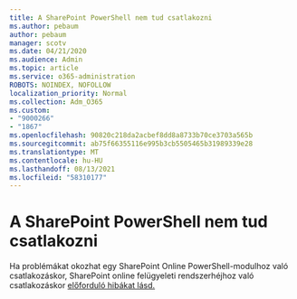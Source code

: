 ```yaml
---
title: A SharePoint PowerShell nem tud csatlakozni
ms.author: pebaum
author: pebaum
manager: scotv
ms.date: 04/21/2020
ms.audience: Admin
ms.topic: article
ms.service: o365-administration
ROBOTS: NOINDEX, NOFOLLOW
localization_priority: Normal
ms.collection: Adm_O365
ms.custom:
- "9000266"
- "1867"
ms.openlocfilehash: 90820c218da2acbef8dd8a8733b70ce3703a565b
ms.sourcegitcommit: ab75f66355116e995b3cb5505465b31989339e28
ms.translationtype: MT
ms.contentlocale: hu-HU
ms.lasthandoff: 08/13/2021
ms.locfileid: "58310177"
---
```

# <a name="sharepoint-powershell-unable-to-connect"></a>A SharePoint PowerShell nem tud csatlakozni

Ha problémákat okozhat egy SharePoint Online PowerShell-modulhoz való csatlakozáskor, SharePoint online felügyeleti rendszerhéjhoz való csatlakozáskor [előforduló hibákat lásd.](https://docs.microsoft.com/sharepoint/troubleshoot/administration/errors-connecting-to-management-shell)